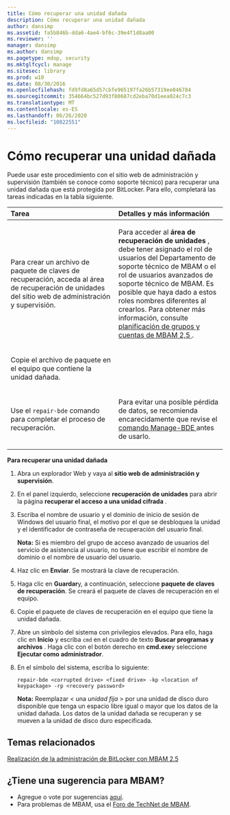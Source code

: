 ```yaml
---
title: Cómo recuperar una unidad dañada
description: Cómo recuperar una unidad dañada
author: dansimp
ms.assetid: fa5b846b-dda6-4ae4-bf6c-39e4f1d8aa00
ms.reviewer: ''
manager: dansimp
ms.author: dansimp
ms.pagetype: mdop, security
ms.mktglfcycl: manage
ms.sitesec: library
ms.prod: w10
ms.date: 08/30/2016
ms.openlocfilehash: fd9fd8a65d57cbfe965197fa26b57319ee046784
ms.sourcegitcommit: 354664bc527d93f80687cd2eba70d1eea024c7c3
ms.translationtype: MT
ms.contentlocale: es-ES
ms.lasthandoff: 06/26/2020
ms.locfileid: "10822551"
---
```

# Cómo recuperar una unidad dañada


Puede usar este procedimiento con el sitio web de administración y supervisión (también se conoce como soporte técnico) para recuperar una unidad dañada que está protegida por BitLocker. Para ello, completará las tareas indicadas en la tabla siguiente.

<table>
<colgroup>
<col width="50%" />
<col width="50%" />
</colgroup>
<thead>
<tr class="header">
<th align="left">Tarea</th>
<th align="left">Detalles y más información</th>
</tr>
</thead>
<tbody>
<tr class="odd">
<td align="left"><p>Para crear un archivo de paquete de claves de recuperación, acceda al <strong> </strong> área de recuperación de unidades del sitio web de administración y supervisión.</p></td>
<td align="left"><p>Para acceder al <strong> área de recuperación de unidades </strong> , debe tener asignado el rol de usuarios del Departamento de soporte técnico de MBAM o el rol de usuarios avanzados de soporte técnico de MBAM. Es posible que haya dado a estos roles nombres diferentes al crearlos. Para obtener más información, consulte <a href="planning-for-mbam-25-groups-and-accounts.md#bkmk-helpdesk-roles" data-raw-source="[Planning for MBAM 2.5 Groups and Accounts](planning-for-mbam-25-groups-and-accounts.md#bkmk-helpdesk-roles)"> planificación de grupos y cuentas de MBAM 2,5 </a> .</p></td>
</tr>
<tr class="even">
<td align="left"><p>Copie el archivo de paquete en el equipo que contiene la unidad dañada.</p></td>
<td align="left"><p></p></td>
</tr>
<tr class="odd">
<td align="left"><p>Use el <code>repair-bde</code> comando para completar el proceso de recuperación.</p></td>
<td align="left"><p>Para evitar una posible pérdida de datos, se recomienda encarecidamente que revise el <a href="https://go.microsoft.com/fwlink/?LinkId=393567" data-raw-source="[Manage-bde](https://go.microsoft.com/fwlink/?LinkId=393567)"> comando Manage-BDE </a> antes de usarlo.</p></td>
</tr>
</tbody>
</table>

 

**Para recuperar una unidad dañada**

1.  Abra un explorador Web y vaya al **sitio web de administración y supervisión**.

2.  En el panel izquierdo, seleccione **recuperación de unidades** para abrir la página **recuperar el acceso a una unidad cifrada** .

3.  Escriba el nombre de usuario y el dominio de inicio de sesión de Windows del usuario final, el motivo por el que se desbloquea la unidad y el identificador de contraseña de recuperación del usuario final.

    **Nota:**  Si es miembro del grupo de acceso avanzado de usuarios del servicio de asistencia al usuario, no tiene que escribir el nombre de dominio o el nombre de usuario del usuario.

     

4.  Haz clic en **Enviar**. Se mostrará la clave de recuperación.

5.  Haga clic en **Guardar**y, a continuación, seleccione **paquete de claves de recuperación**. Se creará el paquete de claves de recuperación en el equipo.

6.  Copie el paquete de claves de recuperación en el equipo que tiene la unidad dañada.

7.  Abre un símbolo del sistema con privilegios elevados. Para ello, haga clic en **Inicio** y escriba `cmd` en el cuadro de texto **Buscar programas y archivos** . Haga clic con el botón derecho en **cmd.exe**y seleccione **Ejecutar como administrador**.

8.  En el símbolo del sistema, escriba lo siguiente:

    `repair-bde <corrupted drive> <fixed drive> -kp <location of keypackage> -rp <recovery password>`

    **Nota:**  Reemplazar &lt; una *unidad fija* &gt; por una unidad de disco duro disponible que tenga un espacio libre igual o mayor que los datos de la unidad dañada. Los datos de la unidad dañada se recuperan y se mueven a la unidad de disco duro especificada.

     


## Temas relacionados


[Realización de la administración de BitLocker con MBAM 2.5](performing-bitlocker-management-with-mbam-25.md)

 
## ¿Tiene una sugerencia para MBAM?
- Agregue o vote por sugerencias [aquí](http://mbam.uservoice.com/forums/268571-microsoft-bitlocker-administration-and-monitoring). 
- Para problemas de MBAM, usa el [Foro de TechNet de MBAM](https://social.technet.microsoft.com/Forums/home?forum=mdopmbam).
 





